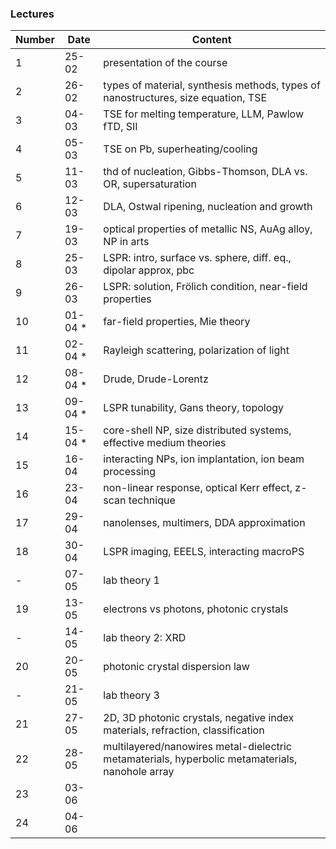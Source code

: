 ### Lectures

| Number | Date  | Content |
|--------|-------|---------|
| 1  | 25-02  | presentation of the course |
| 2  | 26-02  | types of material, synthesis methods, types of nanostructures, size equation, TSE |
| 3  | 04-03  | TSE for melting temperature, LLM, Pawlow fTD, SII |
| 4  | 05-03  | TSE on Pb, superheating/cooling |
| 5  | 11-03  | thd of nucleation, Gibbs-Thomson, DLA vs. OR, supersaturation |
| 6  | 12-03  | DLA, Ostwal ripening, nucleation and growth|
| 7  | 19-03  | optical properties of metallic NS, AuAg alloy, NP in arts |
| 8  | 25-03  | LSPR: intro, surface vs. sphere, diff. eq., dipolar approx, pbc |
| 9  | 26-03  | LSPR: solution, Frölich condition, near-field properties|
| 10 | 01-04 *| far-field properties, Mie theory |
| 11 | 02-04 *| Rayleigh scattering, polarization of light |
| 12 | 08-04 *| Drude, Drude-Lorentz |
| 13 | 09-04 *| LSPR tunability, Gans theory, topology |
| 14 | 15-04 *| core-shell NP, size distributed systems, effective medium theories |
| 15 | 16-04  | interacting NPs, ion implantation, ion beam processing |
| 16 | 23-04  | non-linear response, optical Kerr effect, z-scan technique |
| 17 | 29-04  | nanolenses, multimers, DDA approximation |
| 18 | 30-04  | LSPR imaging, EEELS, interacting macroPS |
| -  | 07-05  | lab theory 1 |
| 19 | 13-05  | electrons vs photons, photonic crystals |
| -  | 14-05  | lab theory 2: XRD |
| 20 | 20-05  | photonic crystal dispersion law |
| -  | 21-05  | lab theory 3 |
| 21 | 27-05  | 2D, 3D photonic crystals, negative index materials, refraction, classification |
| 22 | 28-05  | multilayered/nanowires metal-dielectric metamaterials, hyperbolic metamaterials, nanohole array |
| 23 | 03-06  |
| 24 | 04-06  |

